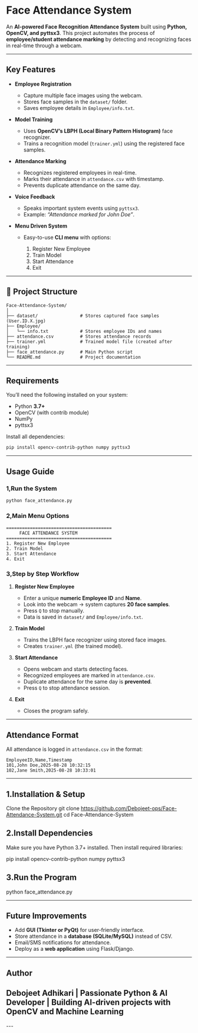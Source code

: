 # Face Attendance System

An **AI-powered Face Recognition Attendance System** built using **Python, OpenCV, and pyttsx3**.
This project automates the process of **employee/student attendance marking** by detecting and recognizing faces in real-time through a webcam.

---

## Key Features

* **Employee Registration** 

  * Capture multiple face images using the webcam.
  * Stores face samples in the `dataset/` folder.
  * Saves employee details in `Employee/info.txt`.

* **Model Training** 

  * Uses **OpenCV’s LBPH (Local Binary Pattern Histogram)** face recognizer.
  * Trains a recognition model (`trainer.yml`) using the registered face samples.

* **Attendance Marking** 

  * Recognizes registered employees in real-time.
  * Marks their attendance in `attendance.csv` with timestamp.
  * Prevents duplicate attendance on the same day.

* **Voice Feedback** 

  * Speaks important system events using `pyttsx3`.
  * Example: *“Attendance marked for John Doe”*.

* **Menu Driven System** 

  * Easy-to-use **CLI menu** with options:

    1. Register New Employee
    2. Train Model
    3. Start Attendance
    4. Exit

---

## 📂 Project Structure

```
Face-Attendance-System/
│
├── dataset/                # Stores captured face samples (User.ID.X.jpg)
├── Employee/
│   └── info.txt            # Stores employee IDs and names
├── attendance.csv          # Stores attendance records
├── trainer.yml             # Trained model file (created after training)
├── face_attendance.py      # Main Python script
└── README.md               # Project documentation
```

---

##  Requirements

You’ll need the following installed on your system:

* Python **3.7+**
* OpenCV (with contrib module)
* NumPy
* pyttsx3

Install all dependencies:

```bash
pip install opencv-contrib-python numpy pyttsx3
```

---

## Usage Guide

### 1,Run the System

```bash
python face_attendance.py
```

### 2️,Main Menu Options

```
========================================
     FACE ATTENDANCE SYSTEM
========================================
1. Register New Employee
2. Train Model
3. Start Attendance
4. Exit
```

### 3️,Step by Step Workflow

1. **Register New Employee**

   * Enter a unique **numeric Employee ID** and **Name**.
   * Look into the webcam → system captures **20 face samples**.
   * Press `Q` to stop manually.
   * Data is saved in `dataset/` and `Employee/info.txt`.

2. **Train Model**

   * Trains the LBPH face recognizer using stored face images.
   * Creates `trainer.yml` (the trained model).

3. **Start Attendance**

   * Opens webcam and starts detecting faces.
   * Recognized employees are marked in `attendance.csv`.
   * Duplicate attendance for the same day is **prevented**.
   * Press `Q` to stop attendance session.

4. **Exit**

   * Closes the program safely.

---

## Attendance Format

All attendance is logged in `attendance.csv` in the format:

```
EmployeeID,Name,Timestamp
101,John Doe,2025-08-28 10:32:15
102,Jane Smith,2025-08-28 10:33:01
```
---
## 1.Installation & Setup
Clone the Repository
git clone https://github.com/Debojeet-ops/Face-Attendance-System.git
cd Face-Attendance-System

## 2️.Install Dependencies

Make sure you have Python 3.7+ installed.
Then install required libraries:

pip install opencv-contrib-python numpy pyttsx3

## 3️.Run the Program
python face_attendance.py

---

## Future Improvements

* Add **GUI (Tkinter or PyQt)** for user-friendly interface.
* Store attendance in a **database (SQLite/MySQL)** instead of CSV.
* Email/SMS notifications for attendance.
* Deploy as a **web application** using Flask/Django.

---

## Author

<h2>Debojeet Adhikari
| Passionate Python & AI Developer | Building AI-driven projects with OpenCV and Machine Learning </h2>
---

